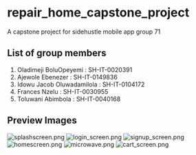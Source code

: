 # repair_home_capstone_project

A capstone project for sidehustle mobile app group 71

## List of group members
1. Oladimeji BoluOpeyemi : SH-IT-0020391
1. Ajewole Ebenezer : SH-IT-0149836
2. Idowu Jacob Oluwadamilola : SH-IT-0104172
3. Frances Nzelu : SH-IT-0030955
4. Toluwani Abimbola : SH-IT-0040168

## Preview Images
![splashscreen.png](splashscreen.png)
![login_screen.png](login_screen.png)
![signup_screen.png](signup_screen.png)
![homescreen.png](homescreen.png)
![microwave.png](microwave.png)
![cart_screen.png](cart_screen.png)
